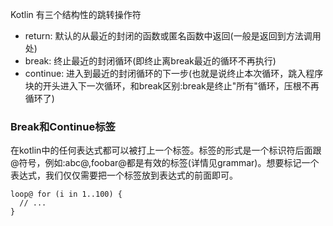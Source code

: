 Kotlin 有三个结构性的跳转操作符
- return: 默认的从最近的封闭的函数或匿名函数中返回(一般是返回到方法调用处)
- break: 终止最近的封闭循环(即终止离break最近的循环不再执行)
- continue: 进入到最近的封闭循环的下一步(也就是说终止本次循环，跳入程序块的开头进入下一次循环，和break区别:break是终止"所有"循环，压根不再循环了)

###  Break和Continue标签

在kotlin中的任何表达式都可以被打上一个标签。标签的形式是一个标识符后面跟@符号，例如:abc@,foobar@都是有效的标签(详情见grammar)。想要标记一个表达式，我们仅仅需要把一个标签放到表达式的前面即可。
```
loop@ for (i in 1..100) {
  // ...
}
```